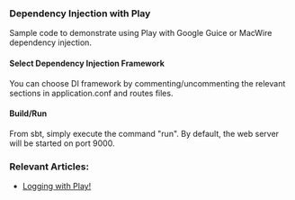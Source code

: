 
### Dependency Injection with Play
Sample code to demonstrate using Play with Google Guice or MacWire dependency injection.

#### Select Dependency Injection Framework
You can choose DI framework by commenting/uncommenting the relevant sections in application.conf and routes files.

#### Build/Run
From sbt, simply execute the command "run". By default, the web server will be
started on port 9000.

### Relevant Articles:

- [Logging with Play!](https://www.baeldung.com/scala/play-logging)
